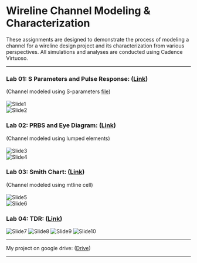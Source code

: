 # Wireline Channel Modeling & Characterization
These assignments are designed to demonstrate the process of modeling a channel for a wireline design project and its characterization from various perspectives. All simulations and analyses are conducted using Cadence Virtuoso.
*****************
### Lab 01: S Parameters and Pulse Response: ([Link](https://github.com/muhammadaldacher/Wireline-Channel-Modeling-Characterization/tree/main/Lab%2001%20-%20S%20Parameters%20and%20Pulse%20Response%20of%20a%20Channel))
(Channel modeled using S-parameters [file](https://github.com/muhammadaldacher/Wireline-Channel-Modeling-Characterization/blob/main/channel_it.s4p))<br/><br/>
![Slide1](https://github.com/user-attachments/assets/3b0f9b85-58ce-420f-aa6f-a92dcdccb904)<br/>
![Slide2](https://github.com/user-attachments/assets/bf09affd-f3e7-400e-92bb-78115406350f)<br/>
### Lab 02: PRBS and Eye Diagram: ([Link](https://github.com/muhammadaldacher/Wireline-Channel-Modeling-Characterization/tree/main/Lab%2002%20-%20PRBS%20and%20Eye%20Diagram))
(Channel modeled using lumped elements)<br/><br/>
![Slide3](https://github.com/user-attachments/assets/2be10e32-4519-44ca-853f-2a9fca58d6c6)<br/>
![Slide4](https://github.com/user-attachments/assets/e80bfec1-5f1f-40cf-a1b0-7575542a1a86)<br/>
### Lab 03: Smith Chart: ([Link](https://github.com/muhammadaldacher/Wireline-Channel-Modeling-Characterization/tree/main/Lab%2003%20-%20S-parameters%20%26%20Smith%20Chart%20of%20mtline))
(Channel modeled using mtline cell)<br/><br/>
![Slide5](https://github.com/user-attachments/assets/74e63c8d-7689-450c-b958-231925ca0927)<br/>
![Slide6](https://github.com/user-attachments/assets/000a2677-76fa-43da-affa-07204916fe8d)<br/>
### Lab 04: TDR: ([Link](https://github.com/muhammadaldacher/Wireline-Channel-Modeling-Characterization/tree/main/Lab%2004%20-%20TDR))
![Slide7](https://github.com/user-attachments/assets/3e4a6eca-74ab-44c2-9468-ff585f1df694)
![Slide8](https://github.com/user-attachments/assets/9fd2b8a0-afca-48b1-bdf0-05720b451ff7)
![Slide9](https://github.com/user-attachments/assets/9958d960-2b64-4063-9389-64c7b541626f)
![Slide10](https://github.com/user-attachments/assets/737e6f5d-e70c-429c-8078-610d47dc734d)

*****************

My project on google drive: ([Drive](https://drive.google.com/drive/folders/18BKfw2d9rQdxOwbyeU8UYHdM4QkcLpwe?usp=drive_link)) <br/>
*****************
